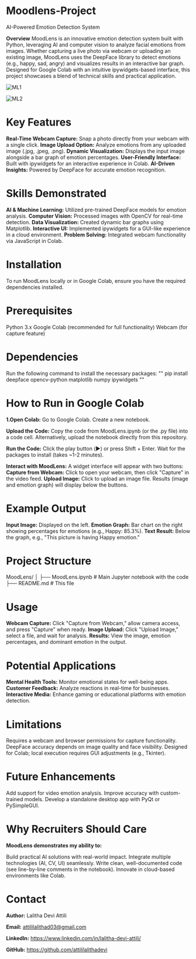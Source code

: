 # Moodlens-Project
AI-Powered Emotion Detection System

**Overview**
MoodLens is an innovative emotion detection system built with Python, leveraging AI and computer vision to analyze facial emotions from images. Whether capturing a live photo via webcam or uploading an existing image, MoodLens uses the DeepFace library to detect emotions (e.g., happy, sad, angry) and visualizes results in an interactive bar graph. Designed for Google Colab with an intuitive ipywidgets-based interface, this project showcases a blend of technical skills and practical application.


![ML1](https://github.com/user-attachments/assets/57dd3cf4-37a6-480e-a263-818c3b68cc48)


![ML2](https://github.com/user-attachments/assets/0d0ec81b-7918-4459-809f-a37ff7c4f57f)



# Key Features
**Real-Time Webcam Capture:** Snap a photo directly from your webcam with a single click.
**Image Upload Option:** Analyze emotions from any uploaded image (.jpg, .jpeg, .png).
**Dynamic Visualization:** Displays the input image alongside a bar graph of emotion percentages.
**User-Friendly Interface:** Built with ipywidgets for an interactive experience in Colab.
**AI-Driven Insights:** Powered by DeepFace for accurate emotion recognition.



# Skills Demonstrated
**AI & Machine Learning:** Utilized pre-trained DeepFace models for emotion analysis.
**Computer Vision:** Processed images with OpenCV for real-time detection.
**Data Visualization:** Created dynamic bar graphs using Matplotlib.
**Interactive UI:** Implemented ipywidgets for a GUI-like experience in a cloud environment.
**Problem Solving:** Integrated webcam functionality via JavaScript in Colab.


# Installation
To run MoodLens locally or in Google Colab, ensure you have the required dependencies installed.

# Prerequisites
Python 3.x
Google Colab (recommended for full functionality)
Webcam (for capture feature)

# Dependencies
Run the following command to install the necessary packages:
""
pip install deepface opencv-python matplotlib numpy ipywidgets
""

# How to Run in Google Colab

**1.Open Colab:**
Go to Google Colab.
Create a new notebook.

**Upload the Code:**
Copy the code from MoodLens.ipynb (or the .py file) into a code cell.
Alternatively, upload the notebook directly from this repository.

**Run the Code:**
Click the play button (▶️) or press Shift + Enter.
Wait for the packages to install (takes ~1-2 minutes).

**Interact with MoodLens:**
A widget interface will appear with two buttons:
**Capture from Webcam:** Click to open your webcam, then click "Capture" in the video feed.
**Upload Image:** Click to upload an image file.
Results (image and emotion graph) will display below the buttons.


# Example Output
**Input Image:** Displayed on the left.
**Emotion Graph:** Bar chart on the right showing percentages for emotions (e.g., Happy: 85.3%).
**Text Result:** Below the graph, e.g., "This picture is having Happy emotion."


# Project Structure
MoodLens/
│
├── MoodLens.ipynb      # Main Jupyter notebook with the code
├── README.md           # This file

# Usage

**Webcam Capture:** Click "Capture from Webcam," allow camera access, and press "Capture" when ready.
**Image Upload:** Click "Upload Image," select a file, and wait for analysis.
**Results:** View the image, emotion percentages, and dominant emotion in the output.

# Potential Applications 

**Mental Health Tools:** Monitor emotional states for well-being apps.
**Customer Feedback:** Analyze reactions in real-time for businesses.
**Interactive Media:** Enhance gaming or educational platforms with emotion detection.

# Limitations

Requires a webcam and browser permissions for capture functionality.
DeepFace accuracy depends on image quality and face visibility.
Designed for Colab; local execution requires GUI adjustments (e.g., Tkinter).

# Future Enhancements

Add support for video emotion analysis.
Improve accuracy with custom-trained models.
Develop a standalone desktop app with PyQt or PySimpleGUI.

# Why Recruiters Should Care

**MoodLens demonstrates my ability to:**

Build practical AI solutions with real-world impact.
Integrate multiple technologies (AI, CV, UI) seamlessly.
Write clean, well-documented code (see line-by-line comments in the notebook).
Innovate in cloud-based environments like Colab.

# Contact

**Author:** Lalitha Devi Attili

**Email:** attililalithad03@gmail.com

**LinkedIn:** https://www.linkedin.com/in/lalitha-devi-attili/

**GitHub:** https://github.com/attililalithadevi
